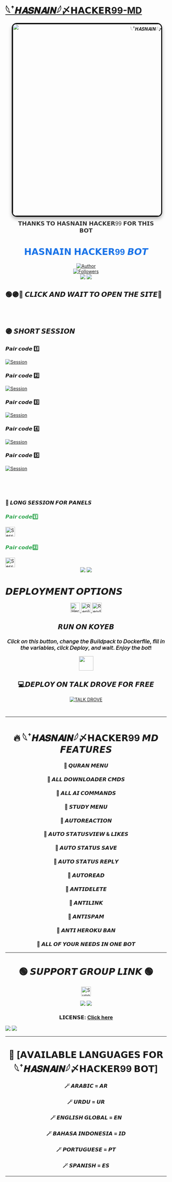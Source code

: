 # [𓆩ꜛ𝑯𝑨𝑺𝑵𝑨𝑰𝑵؜𓆪〆𝗛𝗔𝗖𝗞𝗘𝗥99-MD](https://readme-typing-svg.demolab.com?font=Poppins&size=24&pause=800&color=008080&center=true&vCenter=true&width=600&lines=🥰+**ASSALAMUALAIKUM**+❣️+**EVERYONE**+👋🏻;😍+**WELCOME+TO+𓆩ꜛ𝑯𝑨𝑺𝑵𝑨𝑰𝑵؜𓆪〆𝗛𝗔𝗖𝗞𝗘𝗥99+MD+BOT**+💙;🔥+**THE+ULTIMATE+WHATSAPP+BOT+EXPERIENCE!**;🎉+**ENJOY+UNLIMITED+FEATURES+AND+COMMANDS!**;💡+**FAST+%7C+RELIABLE+%7C+USER-FRIENDLY+BOT!**;✨+**LET'S+GET+STARTED!**)


<div align="center" style="margin: 20px; font-family: Arial, sans-serif;">
    <a href="" style="text-decoration: none;">
        <img 
            alt="𓆩ꜛ𝑯𝑨𝑺𝑵𝑨𝑰𝑵؜𓆪〆𝗛𝗔𝗖𝗞𝗘𝗥99" 
            width="900" 
            height="600" 
            src="https://qu.ax/xqGSr.jpg" 
            style="border: 3px solid #000; border-radius: 15px; box-shadow: 0 6px 12px rgba(0, 0, 0, 0.3); transition: transform 0.3s ease, box-shadow 0.3s ease;"
            onmouseover="this.style.transform='scale(1.05)'; this.style.boxShadow='0 8px 16px rgba(0, 0, 0, 0.4)';"
            onmouseout="this.style.transform='scale(1)'; this.style.boxShadow='0 6px 12px rgba(0, 0, 0, 0.3)';"
        >
    </a>
    <p style="margin-top: 10px; font-size: 18px; color: #333;">𝗧𝗛𝗔𝗡𝗞𝗦 𝗧𝗢 𝗛𝗔𝗦𝗡𝗔𝗜𝗡 𝗛𝗔𝗖𝗞𝗘𝗥99 𝗙𝗢𝗥 𝗧𝗛𝗜𝗦 𝗕𝗢𝗧</p>
</div>

# <h1 align="center" style="font-family: 'Bold', sans-serif; color: #1a73e8;">𝗛𝗔𝗦𝗡𝗔𝗜𝗡 𝗛𝗔𝗖𝗞𝗘𝗥99 𝘽𝙊𝙏</h1>

<div align="center">
    <a href="https://github.com/Hasnain-bot/HASNAIN-BOT.git">
        <img title="Author" src="https://img.shields.io/badge/𓆩ꜛ𝑯𝑨𝑺𝑵𝑨𝑰𝑵؜𓆪〆𝗛𝗔𝗖𝗞𝗘𝗥99-white?style=for-the-badge&logo=github">
    </a>
    <br>
    <a href="https://github.com/Hasnain-bot?tab=followers">
        <img title="Followers" src="https://img.shields.io/github/followers/Hasnain-bot?label=Followers&style=social">
    </a>

</div>



<div align="center">
    <a><img src='https://i.imgur.com/LyHic3i.gif'/></a>
    <a><img src='https://i.imgur.com/LyHic3i.gif'/></a>
</div>

<div align="left">
    
   ## 🟢🟣🔵 𝘾𝙇𝙄𝘾𝙆 𝘼𝙉𝘿 𝙒𝘼𝙄𝙏 𝙏𝙊 𝙊𝙋𝙀𝙉 𝙏𝙃𝙀 𝙎𝙄𝙏𝙀📳
   <br>
    <br>
</div>
   
## 🟣 𝙎𝙃𝙊𝙍𝙏 𝙎𝙀𝙎𝙎𝙄𝙊𝙉

### 𝙋𝙖𝙞𝙧 𝙘𝙤𝙙𝙚 1️⃣
[![Session](https://img.shields.io/badge/𝗦𝗘𝗦𝗦𝗜𝗢𝗡-purple?style=for-the-badge&logo=heroku&logoColor=white)](https://princesession-653c5b876049.herokuapp.com)

### 𝙋𝙖𝙞𝙧 𝙘𝙤𝙙𝙚 2️⃣
[![Session](https://img.shields.io/badge/𝗦𝗘𝗦𝗦𝗜𝗢𝗡-red?style=for-the-badge&logo=heroku&logoColor=white)](https://sessionp-ffd02587aaea.herokuapp.com)

### 𝙋𝙖𝙞𝙧 𝙘𝙤𝙙𝙚 3️⃣
[![Session](https://img.shields.io/badge/𝗦𝗘𝗦𝗦𝗜𝗢𝗡-blue?style=for-the-badge&logo=heroku&logoColor=yellow)](https://dead-christel-secktor-f9b56895.koyeb.app/)

### 𝙋𝙖𝙞𝙧 𝙘𝙤𝙙𝙚 4️⃣
[![Session](https://img.shields.io/badge/𝗦𝗘𝗦𝗦𝗜𝗢𝗡-yellow?style=for-the-badge&logo=heroku&logoColor=yellow)](https://princesesionn.onrender.com)

### 𝙋𝙖𝙞𝙧 𝙘𝙤𝙙𝙚 5️⃣
[![Session](https://img.shields.io/badge/𝗦𝗘𝗦𝗦𝗜𝗢𝗡-E6E6FA?style=for-the-badge&logo=heroku&logoColor=yellow)](https://shortsession.onrender.com)

<br>
<br>

<br>
       
 ### 🔵 𝙇𝙊𝙉𝙂 𝙎𝙀𝙎𝙎𝙄𝙊𝙉 𝙁𝙊𝙍 𝙋𝘼𝙉𝙀𝙇𝙎
   
</div>
   
<div align="left">
    <h3 style="color: #34a853;">𝙋𝙖𝙞𝙧 𝙘𝙤𝙙𝙚1️⃣</h3>
    <a href="https://prince-new-base64-pair.onrender.com">
        <img height="30" title="Session" src="https://img.shields.io/badge/𝗦𝗘𝗦𝗦𝗜𝗢𝗡-skyblue?style=for-the-badge&logo=render">
    </a>
    <br>
    <h3 style="color: #34a853;">𝙋𝙖𝙞𝙧 𝙘𝙤𝙙𝙚2️⃣</h3>
    <a href="https://prince-session-base64.onrender.com">
        <img height="30" title="Session" src="https://img.shields.io/badge/𝗦𝗘𝗦𝗦𝗜𝗢𝗡-green?style=for-the-badge&logo=render">
    </a>
</div>

<div align="center">
    <a><img src='https://i.imgur.com/LyHic3i.gif'/></a>
    <a><img src='https://i.imgur.com/LyHic3i.gif'/></a>
</div>



# 𝘿𝙀𝙋𝙇𝙊𝙔𝙈𝙀𝙉𝙏 𝙊𝙋𝙏𝙄𝙊𝙉𝙎
</div>
<div align="center">
    <a href="https://gd-sdeploy.vercel.app/">
        <img height="30" title="Heroku" src="https://img.shields.io/badge/𝗛𝗘𝗥𝗢𝗞𝗨-9966CC?style=for-the-badge&logo=render">
    </a>
    <a href="https://repl.it/github/DASTAGHIR/PRINCEMD">
        <img height="30" title="Replit" src="https://img.shields.io/badge/𝗥𝗘𝗣𝗟𝗜𝗧-orange?style=for-the-badge&logo=replit">
    </a>
    <a href="https://dashboard.render.com/blueprint/new?repo=https%3A%2F%2Fgithub.com%2FDASTAGHIR%2FPRINCEMD">
        <img height="30" title="Render" src="https://img.shields.io/badge/𝗥𝗘𝗡𝗗𝗘𝗥-E6E6FA?style=for-the-badge&logo=render">
    </a>
</div>

<div align="center">
    
## 𝙍𝙐𝙉 𝙊𝙉 𝙆𝙊𝙔𝙀𝘽
### 𝘊𝘭𝘪𝘤𝘬 𝘰𝘯 𝘵𝘩𝘪𝘴 𝘣𝘶𝘵𝘵𝘰𝘯, 𝘤𝘩𝘢𝘯𝘨𝘦 𝘵𝘩𝘦 𝘉𝘶𝘪𝘭𝘥𝘱𝘢𝘤𝘬 𝘵𝘰 𝘋𝘰𝘤𝘬𝘦𝘳𝘧𝘪𝘭𝘦, 𝘧𝘪𝘭𝘭 𝘪𝘯 𝘵𝘩𝘦 𝘷𝘢𝘳𝘪𝘢𝘣𝘭𝘦𝘴, 𝘤𝘭𝘪𝘤𝘬 𝘋𝘦𝘱𝘭𝘰𝘺, 𝘢𝘯𝘥 𝘸𝘢𝘪𝘵. 𝘌𝘯𝘫𝘰𝘺 𝘵𝘩𝘦 𝘣𝘰𝘵!


<div align="center">
    <p align="center">
        <a href="https://app.koyeb.com/deploy?type=git&repository=https://github.com/DASTAGHIR/PRINCEMD&branch=main&name=princegds&builder=dockerfile&env[SESSION_ID]=&env[BOT_NAME]=PRINCE-MD&env[OWNER_NUMBER]=9230926680000%3B%E2%9D%A3%EF%B8%8FPRINCE+THE+DEVELOPER&env[MODE]=public&env[PREFIX]=&env[antidelete]=false&env[DATABASE_URL]=&env[ANTI_LINK]=false&env[AutoReaction]=false&env[STATUSVIEW]=false&env[STATUS_MSG]=Your+Status+has+been+seen+by+Prince+bot&env[REJECTSCALLS]=true&env[ANTIFAKE_USERS]=1%2C212%2C63%2C44&env[PACK_NAME]=Princebot%F0%9F%8E%97%EF%B8%8F%E2%9D%A3%EF%B8%8F&env[DL_MSG]=_📥DOWNLOADED+SUCCESSFULLY✅_">
            <img src="https://www.koyeb.com/static/images/deploy/button.svg" height="45"/>
        </a>
    </p>
</div>

## 💻𝘿𝙀𝙋𝙇𝙊𝙔 𝙊𝙉 𝙏𝘼𝙇𝙆 𝘿𝙍𝙊𝙑𝙀 𝙁𝙊𝙍 𝙁𝙍𝙀𝙀
[![TALK DROVE](https://img.shields.io/badge/HOST.TALK-DROVE-blue?style=for-the-badge&logo=drove)](https://host.talkdrove.com/auth/signup?ref=0BEA2CA9)

<br>

<div align="center">


---

# 🔥 𓆩ꜛ𝑯𝑨𝑺𝑵𝑨𝑰𝑵؜𓆪〆𝗛𝗔𝗖𝗞𝗘𝗥99 𝙈𝘿 𝙁𝙀𝘼𝙏𝙐𝙍𝙀𝙎

### 🔹 𝙌𝙐𝙍𝘼𝙉 𝙈𝙀𝙉𝙐

### 🔹 𝘼𝙇𝙇 𝘿𝙊𝙒𝙉𝙇𝙊𝘼𝘿𝙀𝙍 𝘾𝙈𝘿𝙎

### 🔹 𝘼𝙇𝙇 𝘼𝙄 𝘾𝙊𝙈𝙈𝘼𝙉𝘿𝙎

### 🔹 𝙎𝙏𝙐𝘿𝙔 𝙈𝙀𝙉𝙐

### 🔹 𝘼𝙐𝙏𝙊𝙍𝙀𝘼𝘾𝙏𝙄𝙊𝙉

### 🔹 𝘼𝙐𝙏𝙊 𝙎𝙏𝘼𝙏𝙐𝙎𝙑𝙄𝙀𝙒 & 𝙇𝙄𝙆𝙀𝙎

### 🔹 𝘼𝙐𝙏𝙊 𝙎𝙏𝘼𝙏𝙐𝙎 𝙎𝘼𝙑𝙀

### 🔹 𝘼𝙐𝙏𝙊 𝙎𝙏𝘼𝙏𝙐𝙎 𝙍𝙀𝙋𝙇𝙔

### 🔹 𝘼𝙐𝙏𝙊𝙍𝙀𝘼𝘿

### 🔹 𝘼𝙉𝙏𝙄𝘿𝙀𝙇𝙀𝙏𝙀

### 🔹 𝘼𝙉𝙏𝙄𝙇𝙄𝙉𝙆

### 🔹 𝘼𝙉𝙏𝙄𝙎𝙋𝘼𝙈

### 🔹 𝘼𝙉𝙏𝙄 𝙃𝙀𝙍𝙊𝙆𝙐 𝘽𝘼𝙉

### 🔹 𝘼𝙇𝙇 𝙊𝙁 𝙔𝙊𝙐𝙍 𝙉𝙀𝙀𝘿𝙎 𝙄𝙉 𝙊𝙉𝙀 𝘽𝙊𝙏

---
    


<div align="center">
    
# 🟢 𝙎𝙐𝙋𝙋𝙊𝙍𝙏 𝙂𝙍𝙊𝙐𝙋 𝙇𝙄𝙉𝙆 🟢

</div>






<p align="center">
    <a href="https://chat.whatsapp.com/DcUmVbO4cuEIXLAXbfJluP">
        <img height="30" title="Support Group" src="https://img.shields.io/badge/Support%20Group-25D366?style=for-the-badge&logo=whatsapp&logoColor=white">
    </a>
</p>

<div align="center">
    <a><img src='https://i.imgur.com/LyHic3i.gif'/></a>
    <a><img src='https://i.imgur.com/LyHic3i.gif'/></a>
</div>

### 𝗟𝗜𝗖𝗘𝗡𝗦𝗘: [Click here](https://github.com/Hasnain-bot/HASNAIN-BOT/blob/81e245628698e05001f98227b8e8a361c944968e/LICENSE)

<div align="left">
    <a><img src='https://i.imgur.com/LyHic3i.gif'/></a>
    <a><img src='https://i.imgur.com/LyHic3i.gif'/></a>
</div>

---

# 💠 [𝗔𝗩𝗔𝗜𝗟𝗔𝗕𝗟𝗘 𝗟𝗔𝗡𝗚𝗨𝗔𝗚𝗘𝗦 𝗙𝗢𝗥 𓆩ꜛ𝑯𝑨𝑺𝑵𝑨𝑰𝑵؜𓆪〆𝗛𝗔𝗖𝗞𝗘𝗥99 𝗕𝗢𝗧]

### 🪄 𝘼𝙍𝘼𝘽𝙄𝘾 = 𝘼𝙍

### 🪄 𝙐𝙍𝘿𝙐 = 𝙐𝙍

### 🪄 𝙀𝙉𝙂𝙇𝙄𝙎𝙃 𝙂𝙇𝙊𝘽𝘼𝙇 = 𝙀𝙉

### 🪄 𝘽𝘼𝙃𝘼𝙎𝘼 𝙄𝙉𝘿𝙊𝙉𝙀𝙎𝙄𝘼 = 𝙄𝘿

### 🪄 𝙋𝙊𝙍𝙏𝙐𝙂𝙐𝙀𝙎𝙀 = 𝙋𝙏

### 🪄 𝙎𝙋𝘼𝙉𝙄𝙎𝙃 = 𝙀𝙎



---

